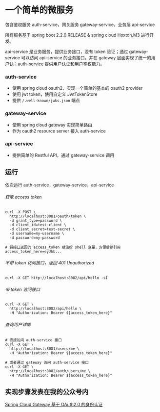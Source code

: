 # 一个简单的微服务
包含鉴权服务 auth-service，网关服务 gateway-service，业务层 api-service

所有服务基于 spring boot 2.2.0.RELEASE & spring cloud Hoxton.M3 进行开发。

api-service 是业务服务，提供业务接口，没有 token 验证；通过 gateway-service 可以访问 api-service 的业务接口，并在 gateway 层面实现了统一的用户认；auth-service 提供用户认证和用户鉴权能力。

### auth-service
- 使用 spring cloud oauth2，实现一个简单的基本的 oauth2 provider
- 使用 jwt token，使用自定义 JwtTokenStore
- 提供 `/.well-known/jwks.json` 端点

### gateway-service
- 使用 spring cloud gateway 实现简单路由
- 作为 oauth2 resource server 接入 auth-service

### api-service
- 提供简单的 Restful API，通过 gateway-service 调用

## 运行
依次运行 auth-service，gateway-service，api-service

###### 获取 access token
```shell script
curl -X POST \
  http://localhost:8081/oauth/token \
  -d grant_type=password \
  -d client_id=test-client \
  -d client_secret=test-secret \
  -d username=my-username \
  -d password=my-password

# 将接口返回的 access_token 赋值给 shell 变量，方便后续引用
access_token_here=eyJhb...
```

###### 不带 token 访问接口，返回 401 Unauthorized
```shell script
curl -X GET http://localhost:8082/api/hello -sI
```

###### 带 token 访问接口
```shell script
curl -X GET \
  http://localhost:8082/api/hello \
  -H "Authorization: Bearer ${access_token_here}"
```

###### 查询用户详情
```shell script
# 直接访问 auth-service 接口
curl -X GET \
  http://localhost:8081/users/me \
  -H "Authorization: Bearer ${access_token_here}"

# 或者通过 gateway 访问 auth-service 接口
curl -X GET \
  http://localhost:8082/auth/users/me \
  -H "Authorization: Bearer ${access_token_here}"

```

## 实现步骤发表在我的公众号内
[Spring Cloud Gateway 基于 OAuth2.0 的身份认证](https://mp.weixin.qq.com/s/4v_wwX0SS7jvOwtO8uiDAw)
